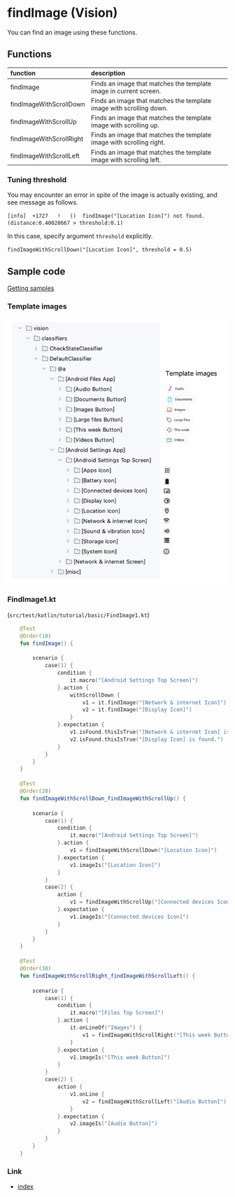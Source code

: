 # findImage (Vision)

You can find an image using these functions.

## Functions

| function                 | description                                                          |
|:-------------------------|:---------------------------------------------------------------------|
| findImage                | Finds an image that matches the template image in current screen.    |
| findImageWithScrollDown  | Finds an image that matches the template image with scrolling down.  |
| findImageWithScrollUp    | Finds an image that matches the template image with scrolling up.    |
| findImageWithScrollRight | Finds an image that matches the template image with scrolling right. |
| findImageWithScrollLeft  | Finds an image that matches the template image with scrolling left.  |

### Tuning threshold

You may encounter an error in spite of the image is actually existing,
and see message as follows.

```
[info]	+1727	!	()	findImage("[Location Icon]") not found. (distance:0.40028667 > threshold:0.1)
```

In this case, specify argument `threshold` explicitly.

```
findImageWithScrollDown("[Location Icon]", threshold = 0.5)
```

## Sample code

[Getting samples](../../getting_samples.md)

### Template images

![](_images/template_images.png)

### FindImage1.kt

(`src/test/kotlin/tutorial/basic/FindImage1.kt`)

```kotlin
    @Test
    @Order(10)
    fun findImage() {

        scenario {
            case(1) {
                condition {
                    it.macro("[Android Settings Top Screen]")
                }.action {
                    withScrollDown {
                        v1 = it.findImage("[Network & internet Icon]")
                        v2 = it.findImage("[Display Icon]")
                    }
                }.expectation {
                    v1.isFound.thisIsTrue("[Network & internet Icon] is found.")
                    v2.isFound.thisIsTrue("[Display Icon] is found.")
                }
            }
        }
    }

    @Test
    @Order(20)
    fun findImageWithScrollDown_findImageWithScrollUp() {

        scenario {
            case(1) {
                condition {
                    it.macro("[Android Settings Top Screen]")
                }.action {
                    v1 = findImageWithScrollDown("[Location Icon]")
                }.expectation {
                    v1.imageIs("[Location Icon]")
                }
            }
            case(2) {
                action {
                    v1 = findImageWithScrollUp("[Connected devices Icon]")
                }.expectation {
                    v1.imageIs("[Connected devices Icon]")
                }
            }
        }
    }

    @Test
    @Order(30)
    fun findImageWithScrollRight_findImageWithScrollLeft() {

        scenario {
            case(1) {
                condition {
                    it.macro("[Files Top Screen]")
                }.action {
                    it.onLineOf("Images") {
                        v1 = findImageWithScrollRight("[This week Button]")
                    }
                }.expectation {
                    v1.imageIs("[This week Button]")
                }
            }
            case(2) {
                action {
                    v1.onLine {
                        v2 = findImageWithScrollLeft("[Audio Button]")
                    }
                }.expectation {
                    v2.imageIs("[Audio Button]")
                }
            }
        }
    }
```

### Link

- [index](../../../../index.md)
